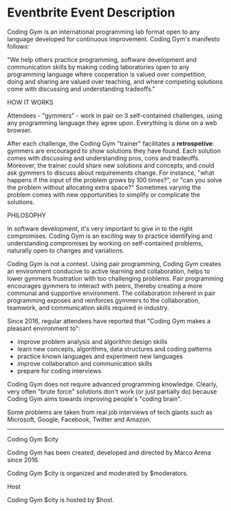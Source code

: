 # Eventbrite Event Description

Coding Gym is an international programming lab format open to any language developed for continuous improvement. Coding Gym's manifesto follows:

"We help others practice programming, software development and communication skills by making coding laboratories open to any programming language where cooperation is valued over competition, doing and sharing are valued over teaching, and where competing solutions come with discussing and understanding tradeoffs."

HOW IT WORKS

Attendees - "gymmers" - work in pair on 3 self-contained challenges, using any programming language they agree upon. Everything is done on a web browser.

After each challenge, the Coding Gym "trainer" facilitates a <strong>retrospetive</strong>: gymmers are encouraged to show solutions they have found. Each solution comes with discussing and understanding pros, cons and tradeoffs. Moreover, the trainer could share new solutions and concepts, and could ask gymmers to discuss about requirements change. For instance, "what happens if the input of the problem grows by 100 times?", or "can you solve the problem without allocating extra space?" Sometimes varying the problem comes with new opportunities to simplify or complicate the solutions.

PHILOSOPHY

In software development, it's very important to give in to the right compromises. Coding Gym is an exciting way to practice identifying and understanding compromises by working on self-contained problems, naturally open to changes and variations.

Coding Gym is not a contest. Using pair programming, Coding Gym creates an environment conducive to active learning and collaboration, helps to lower gymmers frustration with too challenging problems. Pair programming encourages gymmers to interact with peers, thereby creating a more communal and supportive environment. The collaboration inherent in pair programming exposes and reinforces gymmers to the collaboration, teamwork, and communication skills required in industry.

Since 2016, regular attendees have reported that "Coding Gym makes a pleasant environment to":
- improve problem analysis and algorithm design skills
- learn new concepts, algorithms, data structures and coding patterns
- practice known languages and experiment new languages
- improve collaboration and communication skills
- prepare for coding interviews

Coding Gym does not require advanced programming knowledge. Clearly, very often "brute force" solutions don't work (or just partially do) because Coding Gym aims towards improving people's "coding brain".

Some problems are taken from real job interviews of tech giants such as Microsoft, Google, Facebook, Twitter and Amazon.

------------------
Coding Gym $city

Coding Gym has been created, developed and directed by Marco Arena since 2016.

Coding Gym $city is organized and moderated by $moderators.

Host

Coding Gym $city is hosted by $host.
